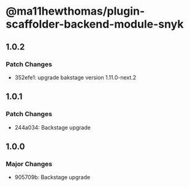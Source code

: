 # @ma11hewthomas/plugin-scaffolder-backend-module-snyk

## 1.0.2

### Patch Changes

- 352efe1: upgrade bakstage version 1.11.0-next.2

## 1.0.1

### Patch Changes

- 244a034: Backstage upgrade

## 1.0.0

### Major Changes

- 905709b: Backstage upgrade

